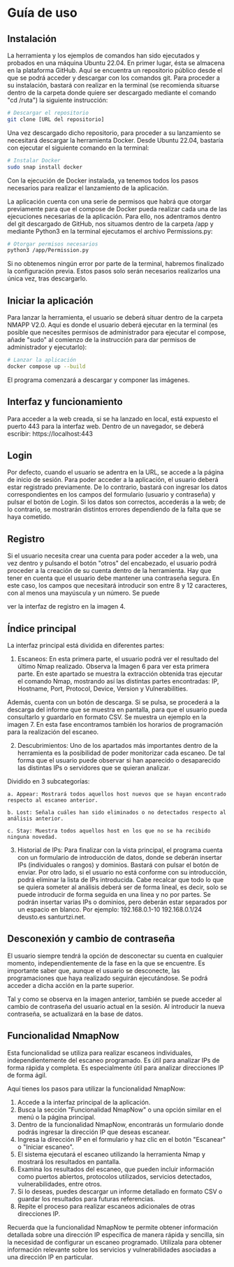 # Guía de uso

## Instalación

La herramienta y los ejemplos de comandos han sido ejecutados y probados en una máquina Ubuntu 22.04. En primer lugar, ésta se almacena en la plataforma GitHub. Aquí se encuentra un repositorio público desde el que se podrá acceder y descargar con los comandos git. Para proceder a su instalación, bastará con realizar en la terminal (se recomienda situarse dentro de la carpeta donde quiere ser descargado mediante el comando "cd /ruta") la siguiente instrucción: 

```bash
# Descargar el repositorio
git clone [URL del repositorio]
```

Una vez descargado dicho repositorio, para proceder a su lanzamiento se necesitará descargar la herramienta Docker. Desde Ubuntu 22.04, bastaría con ejecutar el siguiente comando en la terminal: 

```bash
# Instalar Docker
sudo snap install docker
```

Con la ejecución de Docker instalada, ya tenemos todos los pasos necesarios para realizar el lanzamiento de la aplicación.

La aplicación cuenta con una serie de permisos que habrá que otorgar previamente para que el compose de Docker pueda realizar cada una de las ejecuciones necesarias de la aplicación. Para ello, nos adentramos dentro del git descargado de GitHub, nos situamos dentro de la carpeta /app y mediante Python3 en la terminal ejecutamos el archivo Permissions.py:

```bash
# Otorgar permisos necesarios
python3 /app/Permission.py
```

Si no obtenemos ningún error por parte de la terminal, habremos finalizado la configuración previa. Estos pasos solo serán necesarios realizarlos una única vez, tras descargarlo.

## Iniciar la aplicación

Para lanzar la herramienta, el usuario se deberá situar dentro de la carpeta NMAPP V2.0. Aquí es donde el usuario deberá ejecutar en la terminal (es posible que necesites permisos de administrador para ejecutar el compose, añade "sudo" al comienzo de la instrucción para dar permisos de administrador y ejecutarlo):

```bash
# Lanzar la aplicación
docker compose up --build
```

El programa comenzará a descargar y componer las imágenes.

## Interfaz y funcionamiento

Para acceder a la web creada, si se ha lanzado en local, está expuesto el puerto 443 para la interfaz web. Dentro de un navegador, se deberá escribir: https://localhost:443

## Login

Por defecto, cuando el usuario se adentra en la URL, se accede a la página de inicio de sesión. Para poder acceder a la aplicación, el usuario deberá estar registrado previamente. De lo contrario, bastará con ingresar los datos correspondientes en los campos del formulario (usuario y contraseña) y pulsar el botón de Login. Si los datos son correctos, accederás a la web; de lo contrario, se mostrarán distintos errores dependiendo de la falta que se haya cometido.

## Registro

Si el usuario necesita crear una cuenta para poder acceder a la web, una vez dentro y pulsando el botón "otros" del encabezado, el usuario podrá proceder a la creación de su cuenta dentro de la herramienta. Hay que tener en cuenta que el usuario debe mantener una contraseña segura. En este caso, los campos que necesitará introducir son entre 8 y 12 caracteres, con al menos una mayúscula y un número. Se puede

 ver la interfaz de registro en la imagen 4.

## Índice principal

La interfaz principal está dividida en diferentes partes:

1. Escaneos:
En esta primera parte, el usuario podrá ver el resultado del último Nmap realizado. Observa la Imagen 6 para ver esta primera parte.
En este apartado se muestra la extracción obtenida tras ejecutar el comando Nmap, mostrando así las distintas partes encontradas: IP, Hostname, Port, Protocol, Device, Version y Vulnerabilities.

Además, cuenta con un botón de descarga. Si se pulsa, se procederá a la descarga del informe que se muestra en pantalla, para que el usuario pueda consultarlo y guardarlo en formato CSV. Se muestra un ejemplo en la imagen 7.
En esta fase encontramos también los horarios de programación para la realización del escaneo.

2. Descubrimientos:
Uno de los apartados más importantes dentro de la herramienta es la posibilidad de poder monitorizar cada escaneo. De tal forma que el usuario puede observar si han aparecido o desaparecido las distintas IPs o servidores que se quieran analizar.

Dividido en 3 subcategorías:

    a. Appear: Mostrará todos aquellos host nuevos que se hayan encontrado respecto al escaneo anterior.
    
    b. Lost: Señala cuáles han sido eliminados o no detectados respecto al análisis anterior.
    
    c. Stay: Muestra todos aquellos host en los que no se ha recibido ninguna novedad.

3. Historial de IPs:
Para finalizar con la vista principal, el programa cuenta con un formulario de introducción de datos, donde se deberán insertar IPs (individuales o rangos) y dominios. Bastará con pulsar el botón de enviar. Por otro lado, si el usuario no está conforme con su introducción, podrá eliminar la lista de IPs introducida. Cabe recalcar que todo lo que se quiera someter al análisis deberá ser de forma lineal, es decir, solo se puede introducir de forma seguida en una línea y no por partes. Se podrán insertar varias IPs o dominios, pero deberán estar separados por un espacio en blanco. Por ejemplo: 192.168.0.1-10 192.168.0.1/24 deusto.es santurtzi.net.

## Desconexión y cambio de contraseña

El usuario siempre tendrá la opción de desconectar su cuenta en cualquier momento, independientemente de la fase en la que se encuentre. Es importante saber que, aunque el usuario se desconecte, las programaciones que haya realizado seguirán ejecutándose. Se podrá acceder a dicha acción en la parte superior.

Tal y como se observa en la imagen anterior, también se puede acceder al cambio de contraseña del usuario actual en la sesión. Al introducir la nueva contraseña, se actualizará en la base de datos.

## Funcionalidad NmapNow

Esta funcionalidad se utiliza para realizar escaneos individuales, independientemente del escaneo programado. Es útil para analizar IPs de forma rápida y completa. Es especialmente útil para analizar direcciones IP de forma ágil.

Aquí tienes los pasos para utilizar la funcionalidad NmapNow:

1) Accede a la interfaz principal de la aplicación.
2) Busca la sección "Funcionalidad NmapNow" o una opción similar en el menú o la página principal.
3) Dentro de la funcionalidad NmapNow, encontrarás un formulario donde podrás ingresar la dirección IP que deseas escanear.
4) Ingresa la dirección IP en el formulario y haz clic en el botón "Escanear" o "Iniciar escaneo".
5) El sistema ejecutará el escaneo utilizando la herramienta Nmap y mostrará los resultados en pantalla.
6) Examina los resultados del escaneo, que pueden incluir información como puertos abiertos, protocolos utilizados, servicios detectados, vulnerabilidades, entre otros.
7) Si lo deseas, puedes descargar un informe detallado en formato CSV o guardar los resultados para futuras referencias.
8) Repite el proceso para realizar escaneos adicionales de otras direcciones IP.

Recuerda que la funcionalidad NmapNow te permite obtener información detallada sobre una dirección IP específica de manera rápida y sencilla, sin la necesidad de configurar un escaneo programado. Utilízala para obtener información relevante sobre los servicios y vulnerabilidades asociadas a una dirección IP en particular.

